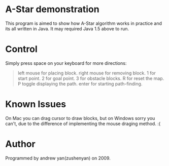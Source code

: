 A-Star demonstration
====================

This program is aimed to show how A-Star algorithm works in practice and its all written in Java. 
It may required Java 1.5 above to run.

Control
=======

Simply press space on your keyboard for more directions:
> left mouse for placing block.
> right mouse for removing block.
> 1 for start point.
> 2 for goal point.
> 3 for obstacle blocks.
> R for reset the map.
> P toggle displaying the path.
> enter for starting path-finding.

Known Issues
============

On Mac you can drag cursor to draw blocks, but on Windows sorry you can't, due to the difference of implementing the mouse draging method. :(

Author
======
Programmed by andrew yan(zushenyan) on 2009.